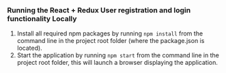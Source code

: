### Running the React + Redux User registration and login functionality Locally

1. Install all required npm packages by running `npm install` from the command line in the project root folder (where the package.json is located).
2. Start the application by running `npm start` from the command line in the project root folder, this will launch a browser displaying the application.

